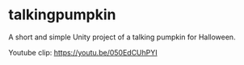 # talkingpumpkin
A short and simple Unity project of a talking pumpkin for Halloween.

Youtube clip: https://youtu.be/050EdCUhPYI

